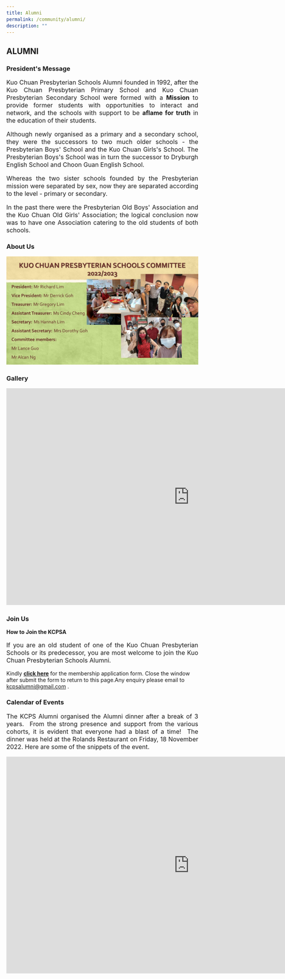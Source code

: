 ```yaml
---
title: Alumni
permalink: /community/alumni/
description: ""
---
```

## ALUMNI


### President's Message

<div align="justify">
<p style="text-align: justify;font-size:16px;">
Kuo Chuan Presbyterian Schools Alumni founded in 1992, after the Kuo Chuan Presbyterian Primary School and Kuo Chuan Presbyterian Secondary School were formed with a&nbsp;<b>Mission</b>&nbsp;to provide former students with opportunities to interact and network, and the schools with support to be&nbsp;<b>aflame for truth</b>&nbsp;in the education of their students. </p> 
  
<p style="text-align: justify;font-size:16px;">
Although newly organised as a primary and a secondary school, they were the successors to two much older schools - the Presbyterian Boys' School and the Kuo Chuan Girls's School. The Presbyterian Boys's School was in turn the successor to Dryburgh English School and Choon Guan English School.  </p>
  
<p style="text-align: justify;font-size:16px;">
Whereas the two sister schools founded by the Presbyterian mission were separated by sex, now they are separated according to the level - primary or secondary.</p>  
  
<p style="text-align: justify;font-size:16px;">
In the past there were the Presbyterian Old Boys' Association and the Kuo Chuan Old Girls' Association; the logical conclusion now was to have one Association catering to the old students of both schools.</p></div>

### About Us

![](/images/Our%20People/alumni2022comm.jpg)


### Gallery

<iframe allowfullscreen="true" height="569" width="960" frameborder="0" src="https://docs.google.com/presentation/d/e/2PACX-1vSRP9bXgOx9hpe7y6wnwECvhQ-2a0rxnsPbdXQ1ileu6t-8hevUhjkgLSednj5TjyW8IqcyEv3XnED9/embed?start=true&amp;loop=true&amp;delayms=3000"></iframe>


### Join Us
**How to Join the KCPSA**

<p style="text-align: justify;font-size:16px;">If you are an old student of one of the Kuo Chuan Presbyterian Schools or its predecessor, you are most welcome to join the Kuo Chuan Presbyterian Schools Alumni.</p>

Kindly&nbsp;**[click here](https://docs.google.com/forms/d/e/1FAIpQLSdcVESS0CuZXA45-iiQl4sV08i8W2_NtzHOYr_AHNDsI5McXw/viewform)**&nbsp;for the membership application form. Close the window after submit the form to return to this page.Any enquiry please email to <a href="mailto:kcpsalumni@gmail.com">kcpsalumni@gmail.com .</a>  

### Calendar of Events


<p style="text-align: justify;font-size:16px;">The KCPS Alumni organised the Alumni dinner after a break of 3 years.&nbsp; From the strong presence and support from the various cohorts, it is evident that everyone had a blast of a time!&nbsp; The dinner was held at the Rolands Restaurant on Friday, 18 November 2022. Here are some of the snippets of the event.</p>

<iframe allowfullscreen="true" height="569" width="960" frameborder="0" src="https://docs.google.com/presentation/d/e/2PACX-1vTejTVf97BKSA4hkBmxD2DOBuHuokOvVHWawjaLXmg5g9ZLyhB3IfUjgRCUfLuveKnXNdbAApVKd2KP/embed?start=true&amp;loop=true&amp;delayms=3000"></iframe>
